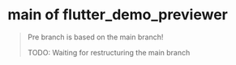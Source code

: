 # main of flutter_demo_previewer

>Pre branch is based on the main branch!
>
>TODO: Waiting for restructuring the main branch
